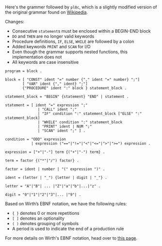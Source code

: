 Here's the grammer followed by `pl0c`, which is a slightly modified version of the original grammar found on [Wikipedia](https://en.wikipedia.org/wiki/PL/0 "link to the Wikipedia page"). <br>

Changes:
- Consecutive `statement`s must be enclosed within a BEGIN-END block
- `DO` and `THEN` are no longer valid keywords
- Procedure definitions, `IF`, `ELSE`, `WHILE` are followed by a colon
- Added keywords `PRINT` and `SCAN` for I/O
- Even though the grammar supports nested functions, this implementation does not
- All keywords are case insensitive

```
program = block .

block = [ "CONST" ident "=" number {"," ident "=" number} ";"]
        [ "VAR" ident {"," ident} ";"]
        {"PROCEDURE" ident ":" block } statement_block .

statement_block = "BEGIN" {statement} "END" | statement .

statement = [ ident "=" expression ";"
               | "CALL" ident ";"
               | "IF" condition ":" statement_block ["ELSE" ":" statement_block]
               | "WHILE" condition ":" statement_block
               | "PRINT" ident | NUM ";"
               | "SCAN" ident ";" ] .

condition = "ODD" expression 
            | expression ("=="|"!="|"<"|"<="|">"|">=") expression .

expression = ["+"|"-"] term {("+"|"-") term} .

term = factor {("*"|"/") factor} .

factor = ident | number | "(" expression ")" .

ident = (letter | "_") {letter | digit | "_"} .

letter = "A"|"B"| ... |"Z"|"a"|"b"|...|"z" .

digit = "0"|"1"|"2"|"3"|... |"9"| .

```


Based on Wirth’s EBNF notation, we have the following rules:
- `{ }` denotes 0 or more repetitions
- `[ ]` denotes an optionality
- `( )` denotes grouping of symbols
- A period is used to indicate the end of a production rule

For more details on Wirth's EBNF notation, head over to 
[this page](https://en.wikipedia.org/wiki/Wirth_syntax_notation "Wikipedia link to Wirth syntax notation"). <br>